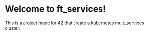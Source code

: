 # Welcome to ft_services!

This is a project made for 42 that create a kubernetes multi_services cluster.
